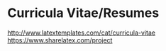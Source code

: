 # Curricula Vitae/Resumes


http://www.latextemplates.com/cat/curricula-vitae
https://www.sharelatex.com/project
